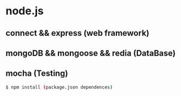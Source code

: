 # node.js


## connect && express (web framework)


## mongoDB && mongoose && redia (DataBase)


## mocha (Testing)

```sh
$ npm install (package.json dependences)
``` 